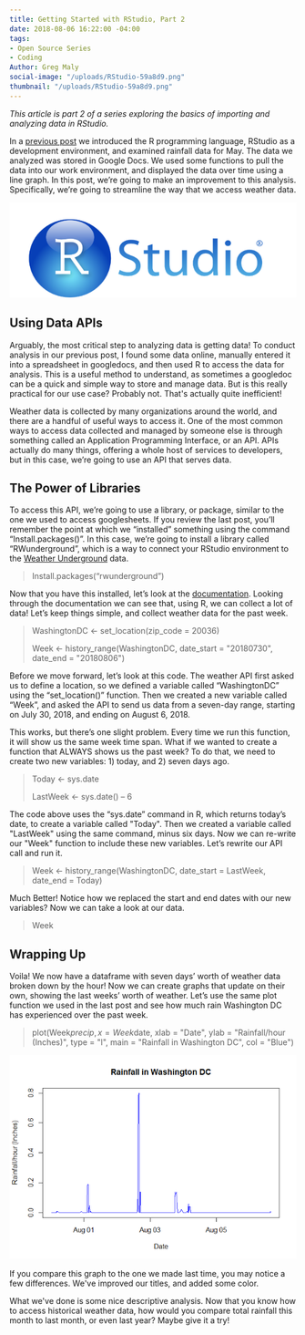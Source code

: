```yaml
---
title: Getting Started with RStudio, Part 2
date: 2018-08-06 16:22:00 -04:00
tags:
- Open Source Series
- Coding
Author: Greg Maly
social-image: "/uploads/RStudio-59a8d9.png"
thumbnail: "/uploads/RStudio-59a8d9.png"
---
```


*This article is part 2 of a series exploring the basics of importing and analyzing data in RStudio.*

In a [previous post](https://dai-global-digital.com/getting-started-with-rstudio.html) we introduced the R programming language, RStudio as a development environment, and examined rainfall data for May. The data we analyzed was stored in Google Docs. We used some functions to pull the data into our work environment, and displayed the data over time using a line graph. In this post, we’re going to make an improvement to this analysis. Specifically, we’re going to streamline the way that we access weather data.

<!--more-->

![RStudio-59a8d9.png](/uploads/RStudio-59a8d9.png)

## **Using Data APIs**

Arguably, the most critical step to analyzing data is getting data! To conduct analysis in our previous post, I found some data online, manually entered it into a spreadsheet in googledocs, and then used R to access the data for analysis. This is a useful method to understand, as sometimes a googledoc can be a quick and simple way to store and manage data. But is this really practical for our use case? Probably not. That's actually quite inefficient!

Weather data is collected by many organizations around the world, and there are a handful of useful ways to access it. One of the most common ways to access data collected and managed by someone else is through something called an Application Programming Interface, or an API. APIs actually do many things, offering a whole host of services to developers, but in this case, we’re going to use an API that serves data.

## **The Power of Libraries**

To access this API, we’re going to use a library, or package, similar to the one we used to access googlesheets. If you review the last post, you’ll remember the point at which we “installed” something using the command “Install.packages()”. In this case, we’re going to install a library called “RWunderground”, which is a way to connect your RStudio environment to the [Weather Underground](https://www.wunderground.com/) data.

> Install.packages(“rwunderground”)

Now that you have this installed, let’s look at the [documentation](https://cran.r-project.org/web/packages/rwunderground/rwunderground.pdf). Looking through the documentation we can see that, using R, we can collect a lot of data! Let’s keep things simple, and collect weather data for the past week.

> WashingtonDC <- set_location(zip_code = 20036)
>
> Week <- history_range(WashingtonDC, date_start = "20180730", date_end = "20180806")

Before we move forward, let’s look at this code. The weather API first asked us to define a location, so we defined a variable called “WashingtonDC” using the “set_location()” function. Then we created a new variable called “Week”, and asked the API to send us data from a seven-day range, starting on July 30, 2018, and ending on August 6, 2018.

This works, but there’s one slight problem. Every time we run this function, it will show us the same week time span. What if we wanted to create a function that ALWAYS shows us the past week? To do that, we need to create two new variables: 1) today, and 2) seven days ago.

> Today <- sys.date
>
> LastWeek <- sys.date() – 6

The code above uses the “sys.date” command in R, which returns today’s date, to create a variable called "Today". Then we created a variable called "LastWeek" using the same command, minus six days. Now we can re-write our "Week" function to include these new variables. Let’s rewrite our API call and run it.

> Week <- history_range(WashingtonDC, date_start = LastWeek, date_end = Today)

Much Better! Notice how we replaced the start and end dates with our new variables? Now we can take a look at our data. 

> Week

## **Wrapping Up**

Voila! We now have a dataframe with seven days’ worth of weather data broken down by the hour! Now we can create graphs that update on their own, showing the last weeks’ worth of weather. Let’s use the same plot function we used in the last post and see how much rain Washington DC has experienced over the past week.

> plot(Week$precip, x = Week$date, xlab = "Date", ylab = "Rainfall/hour (Inches)", type = "l", main = "Rainfall in Washington DC", col = "Blue")

![RainGraphAugust2018.png](/uploads/RainGraphAugust2018.png)

If you compare this graph to the one we made last time, you may notice a few differences. We've improved our titles, and added some color.  

What we've done is some nice descriptive analysis. Now that you know how to access historical weather data, how would you compare total rainfall this month to last month, or even last year? Maybe give it a try!